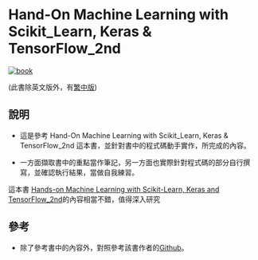 # Hand-On Machine Learning with Scikit_Learn, Keras & TensorFlow_2nd

[![book](https://learning.oreilly.com/library/cover/9781492032632/250w/)](https://www.oreilly.com/library/view/hands-on-machine-learning/9781492032632/)

(此書除英文版外，有[繁中版](http://books.gotop.com.tw/v_A590))

## 說明
- 這是參考 Hand-On Machine Learning with Scikit_Learn, Keras & TensorFlow_2nd 這本書，並針對書中的程式碼動手實作，所完成的內容。

- 一方面擷取書中的重點當作筆記，另一方面也實際針對程式碼的部分自行撰寫，並確認執行結果，當做自我練習。


這本書
[Hands-on Machine Learning with Scikit-Learn, Keras and TensorFlow_2nd](https://www.oreilly.com/library/view/hands-on-machine-learning/9781492032632/)的內容相當不錯，值得深入研究


## 參考
- 除了參考書中的內容外，對照參考該書作者的[Github](https://github.com/ageron/handson-ml2)。




